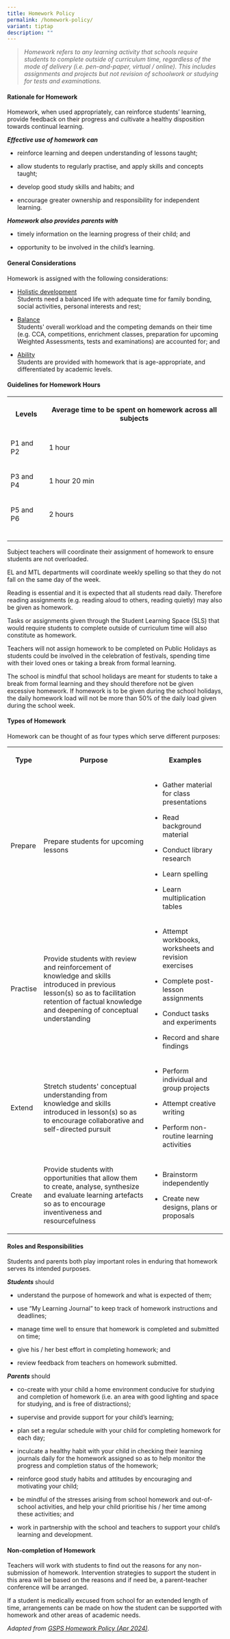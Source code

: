 ```yaml
---
title: Homework Policy
permalink: /homework-policy/
variant: tiptap
description: ""
---
```

<blockquote>
<p><em>Homework refers to any learning activity that schools require students to complete outside of curriculum time, regardless of the mode of delivery (i.e. pen-and-paper, virtual / online). This includes assignments and projects but not revision of schoolwork or studying for tests and examinations.</em>
</p>
</blockquote>
<p></p>
<h4><strong>Rationale for Homework</strong></h4>
<p>Homework, when used appropriately, can reinforce students’ learning, provide
feedback on their progress and cultivate a healthy disposition towards
continual learning.</p>
<p><strong><em>Effective use of homework can</em></strong>
</p>
<ul data-tight="true" class="tight">
<li>
<p>reinforce learning and deepen understanding of lessons taught;</p>
</li>
<li>
<p>allow students to regularly practise, and apply skills and concepts taught;</p>
</li>
<li>
<p>develop good study skills and habits; and</p>
</li>
<li>
<p>encourage greater ownership and responsibility for independent learning.</p>
</li>
</ul>
<p><strong><em>Homework also provides parents with</em></strong>
</p>
<ul data-tight="true" class="tight">
<li>
<p>timely information on the learning progress of their child; and</p>
</li>
<li>
<p>opportunity to be involved in the child’s learning.</p>
</li>
</ul>
<p></p>
<h4><strong>General Considerations</strong></h4>
<p>Homework is assigned with the following considerations:</p>
<ul data-tight="true" class="tight">
<li>
<p><u>Holistic development</u>
<br>Students need a balanced life with adequate time for family bonding, social
activities, personal interests and rest;</p>
</li>
<li>
<p><u>Balance</u>
<br>Students' overall workload and the competing demands on their time (e.g.
CCA, competitions, enrichment classes, preparation for upcoming Weighted
Assessments, tests and examinations) are accounted for; and</p>
</li>
<li>
<p><u>Ability</u>
<br>Students are provided with homework that is age-appropriate, and differentiated
by academic levels.</p>
</li>
</ul>
<p></p>
<h4><strong>Guidelines for Homework Hours</strong></h4>
<table style="minWidth: 50px">
<colgroup>
<col>
<col>
</colgroup>
<tbody>
<tr>
<th rowspan="1" colspan="1">
<p>Levels</p>
</th>
<th rowspan="1" colspan="1">
<p>Average time to be spent on homework across all subjects</p>
</th>
</tr>
<tr>
<td rowspan="1" colspan="1">
<p>P1 and P2</p>
</td>
<td rowspan="1" colspan="1">
<p>1 hour</p>
</td>
</tr>
<tr>
<td rowspan="1" colspan="1">
<p>P3 and P4</p>
</td>
<td rowspan="1" colspan="1">
<p>1 hour 20 min</p>
</td>
</tr>
<tr>
<td rowspan="1" colspan="1">
<p>P5 and P6</p>
</td>
<td rowspan="1" colspan="1">
<p>2 hours</p>
</td>
</tr>
<tr>
<td rowspan="1" colspan="1">
<p></p>
</td>
<td rowspan="1" colspan="1">
<p></p>
</td>
</tr>
</tbody>
</table>
<p>Subject teachers will coordinate their assignment of homework to ensure
students are not overloaded.</p>
<p>EL and MTL departments will coordinate weekly spelling so that they do
not fall on the same day of the week.</p>
<p>Reading is essential and it is expected that all students read daily.
Therefore reading assignments (e.g. reading aloud to others, reading quietly)
may also be given as homework.</p>
<p>Tasks or assignments given through the Student Learning Space (SLS) that
would require students to complete outside of curriculum time will also
constitute as homework.</p>
<p>Teachers will not assign homework to be completed on Public Holidays as
students could be involved in the celebration of festivals, spending time
with their loved ones or taking a break from formal learning.</p>
<p>The school is mindful that school holidays are meant for students to take
a break from formal learning and they should therefore not be given excessive
homework. If homework is to be given during the school holidays, the daily
homework load will not be more than 50% of the daily load given during
the school week.</p>
<h4><strong>Types of Homework</strong></h4>
<p>Homework can be thought of as four types which serve different purposes:</p>
<table style="minWidth: 75px">
<colgroup>
<col>
<col>
<col>
</colgroup>
<tbody>
<tr>
<th rowspan="1" colspan="1">
<p>Type</p>
</th>
<th rowspan="1" colspan="1">
<p>Purpose</p>
</th>
<th rowspan="1" colspan="1">
<p>Examples</p>
</th>
</tr>
<tr>
<td rowspan="1" colspan="1">
<p>Prepare</p>
</td>
<td rowspan="1" colspan="1">
<p>Prepare students for upcoming lessons</p>
</td>
<td rowspan="1" colspan="1">
<ul data-tight="true" class="tight">
<li>
<p>Gather material for class presentations</p>
</li>
<li>
<p>Read background material</p>
</li>
<li>
<p>Conduct library research</p>
</li>
<li>
<p>Learn spelling</p>
</li>
<li>
<p>Learn multiplication tables</p>
</li>
</ul>
</td>
</tr>
<tr>
<td rowspan="1" colspan="1">
<p>Practise</p>
</td>
<td rowspan="1" colspan="1">
<p>Provide students with review and reinforcement of knowledge and skills
introduced in previous lesson(s) so as to facilitation retention of factual
knowledge and deepening of conceptual understanding</p>
</td>
<td rowspan="1" colspan="1">
<ul data-tight="true" class="tight">
<li>
<p>Attempt workbooks, worksheets and revision exercises</p>
</li>
<li>
<p>Complete post-lesson assignments</p>
</li>
<li>
<p>Conduct tasks and experiments</p>
</li>
<li>
<p>Record and share findings</p>
</li>
</ul>
</td>
</tr>
<tr>
<td rowspan="1" colspan="1">
<p>Extend</p>
</td>
<td rowspan="1" colspan="1">
<p>Stretch students' conceptual understanding from knowledge and skills introduced
in lesson(s) so as to encourage collaborative and self-directed pursuit</p>
</td>
<td rowspan="1" colspan="1">
<ul data-tight="true" class="tight">
<li>
<p>Perform individual and group projects</p>
</li>
<li>
<p>Attempt creative writing</p>
</li>
<li>
<p>Perform non-routine learning activities</p>
</li>
</ul>
</td>
</tr>
<tr>
<td rowspan="1" colspan="1">
<p>Create</p>
</td>
<td rowspan="1" colspan="1">
<p>Provide students with opportunities that allow them to create, analyse,
synthesize and evaluate learning artefacts so as to encourage inventiveness
and resourcefulness</p>
</td>
<td rowspan="1" colspan="1">
<ul data-tight="true" class="tight">
<li>
<p>Brainstorm independently</p>
</li>
<li>
<p>Create new designs, plans or proposals</p>
</li>
</ul>
</td>
</tr>
</tbody>
</table>
<p></p>
<h4><strong>Roles and Responsibilities</strong></h4>
<p>Students and parents both play important roles in enduring that homework
serves its intended purposes.</p>
<p><strong><em>Students </em></strong>should</p>
<ul data-tight="true" class="tight">
<li>
<p>understand the purpose of homework and what is expected of them;</p>
</li>
<li>
<p>use “My Learning Journal” to keep track of homework instructions and deadlines;</p>
</li>
<li>
<p>manage time well to ensure that homework is completed and submitted on
time;</p>
</li>
<li>
<p>give his / her best effort in completing homework; and</p>
</li>
<li>
<p>review feedback from teachers on homework submitted.</p>
</li>
</ul>
<p><strong><em>Parents </em></strong>should</p>
<ul data-tight="true" class="tight">
<li>
<p>co-create with your child a home environment conducive for studying and
completion of homework (i.e. an area with good lighting and space for studying,
and is free of distractions);</p>
</li>
<li>
<p>supervise and provide support for your child’s learning;</p>
</li>
<li>
<p>plan set a regular schedule with your child for completing homework for
each day;</p>
</li>
<li>
<p>inculcate a healthy habit with your child in checking their learning journals
daily for the homework assigned so as to help monitor the progress and
completion status of the homework;</p>
</li>
<li>
<p>reinforce good study habits and attitudes by encouraging and motivating
your child;</p>
</li>
<li>
<p>be mindful of the stresses arising from school homework and out-of-school
activities, and help your child prioritise his / her time among these activities;
and</p>
</li>
<li>
<p>work in partnership with the school and teachers to support your child’s
learning and development.</p>
</li>
</ul>
<h4><strong>Non-completion of Homework</strong></h4>
<p>Teachers will work with students to find out the reasons for any non-submission
of homework. Intervention strategies to support the student in this area
will be based on the reasons and if need be, a parent-teacher conference
will be arranged.</p>
<p>If a student is medically excused from school for an extended length of
time, arrangements can be made on how the student can be supported with
homework and other areas of academic needs.</p>
<p></p>
<p></p>
<p></p>
<p><em>Adapted from <a href="https://www.gongshangpri.moe.edu.sg/files/homework%20policy%202024%20for%20parents.pdf" rel="noopener nofollow" target="_blank">GSPS Homework Policy (Apr 2024)</a>.</em>
</p>